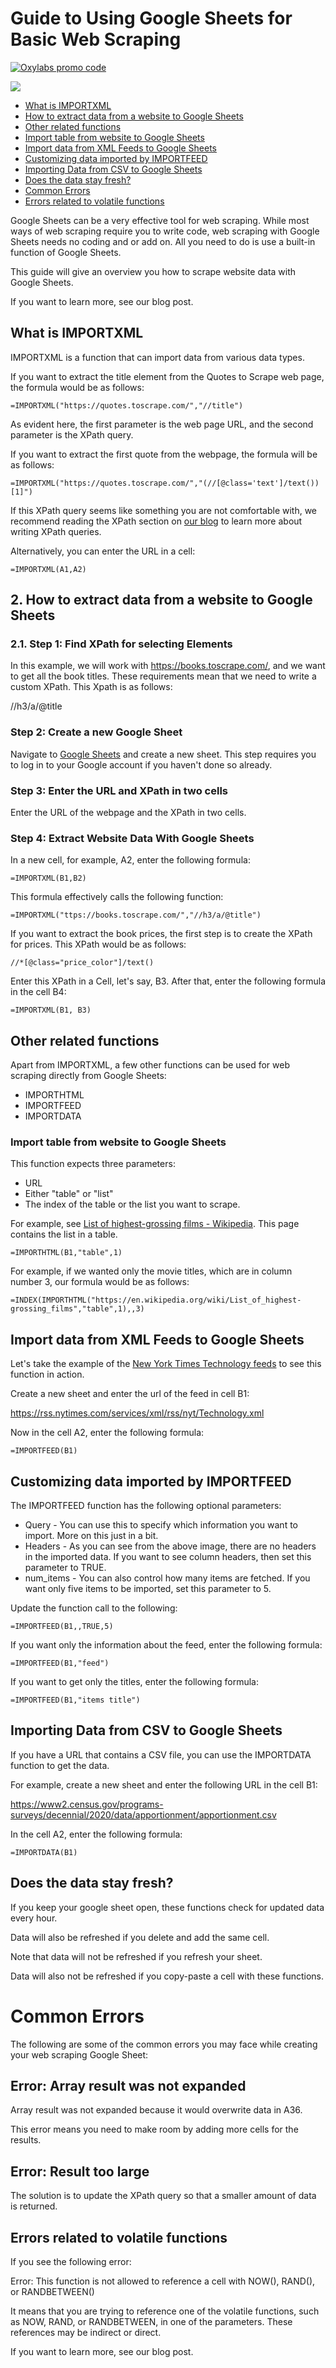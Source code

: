# Guide to Using Google Sheets for Basic Web Scraping

[![Oxylabs promo code](https://user-images.githubusercontent.com/129506779/250792357-8289e25e-9c36-4dc0-a5e2-2706db797bb5.png)](https://oxylabs.go2cloud.org/aff_c?offer_id=7&aff_id=877&url_id=112)


[![](https://dcbadge.vercel.app/api/server/eWsVUJrnG5)](https://discord.gg/GbxmdGhZjq)

* [What is IMPORTXML](#WhatisIMPORTXML)
* [How to extract data from a website to Google Sheets](#HowtoextractdatafromawebsitetoGoogleSheets)  
* [Other related functions](#Otherrelatedfunctions)
* [Import table from website to Google Sheets](#ImporttablefromwebsitetoGoogleSheets)
* [Import data from XML Feeds to Google Sheets](#ImportdatafromXMLFeedstoGoogleSheets)
* [Customizing data imported by IMPORTFEED](#CustomizingdataimportedbyIMPORTFEED)
* [Importing Data from CSV to Google Sheets](#ImportingDatafromCSVtoGoogleSheets)
* [Does the data stay fresh?](#Doesthedatastayfresh)
* [Common Errors](#common-errors)
* [Errors related to volatile functions](#Errorsrelatedtovolatilefunctions)


Google Sheets can be a very effective tool for web scraping. While most ways of web scraping require you to write code, web scraping with Google Sheets needs no coding and or add on. All you need to do is use a built-in function of Google Sheets.

This guide will give an overview you how to scrape website data with Google Sheets. 

If you want to learn more, see our blog post.

##  <a name='WhatisIMPORTXML'></a>What is IMPORTXML

IMPORTXML is a function that can import data from various data types. 

If you want to extract the title element from the Quotes to Scrape web page, the formula would be as follows:

```
=IMPORTXML("https://quotes.toscrape.com/","//title")
```

As evident here, the first parameter is the web page URL, and the second parameter is the XPath query.

If you want to extract the first quote from the webpage, the formula will be as follows:

```
=IMPORTXML("https://quotes.toscrape.com/","(//[@class='text']/text())[1]")
```



If this XPath query seems like something you are not comfortable with, we recommend reading the XPath section on [our blog](https://oxylabs.io/blog/xpath-vs-css) to learn more about writing XPath queries. 

Alternatively, you can enter the URL in a cell:

```
=IMPORTXML(A1,A2)
```

##  2. <a name='HowtoextractdatafromawebsitetoGoogleSheets'></a>How to extract data from a website to Google Sheets

###  2.1. <a name='Step1:FindXPathforselectingElements'></a>Step 1: Find XPath for selecting Elements

In this example, we will work with https://books.toscrape.com/, and we want to get all the book titles. These requirements mean that we need to write a custom XPath. This Xpath is as follows:

//h3/a/@title

###  <a name='Step2:CreateanewGoogleSheet'></a>Step 2: Create a new Google Sheet

Navigate to [Google Sheets](https://docs.google.com/spreadsheets/u/0/) and create a new sheet. This step requires you to log in to your Google account if you haven't done so already.

###  <a name='Step3:EntertheURLandXPathintwocells'></a>Step 3: Enter the URL and XPath in two cells

Enter the URL of the webpage and the XPath in two cells.

###  <a name='Step4:ExtractWebsiteDataWithGoogleSheets'></a>Step 4: Extract Website Data With Google Sheets

In a new cell, for example, A2, enter the following formula:

```
=IMPORTXML(B1,B2)
```

This formula effectively calls the following function:

```
=IMPORTXML("ttps://books.toscrape.com/","//h3/a/@title")
```



If you want to extract the book prices, the first step is to create the XPath for prices. This XPath would be as follows:

```
//*[@class="price_color"]/text()
```



Enter this XPath in a Cell, let's say, B3. After that, enter the following formula in the cell B4:

```
=IMPORTXML(B1, B3)
```



##  <a name='Otherrelatedfunctions'></a>Other related functions

Apart from IMPORTXML, a few other functions can be used for web scraping directly from Google Sheets:

- IMPORTHTML
- IMPORTFEED
- IMPORTDATA



### <a name='ImporttablefromwebsitetoGoogleSheets'></a>Import table from website to Google Sheets

This function expects three parameters:

- URL
- Either "table" or "list"
- The index of the table or the list you want to scrape.

For example, see [List of highest-grossing films - Wikipedia](https://en.wikipedia.org/wiki/List_of_highest-grossing_films). This page contains the list in a table.

```
=IMPORTHTML(B1,"table",1)
```

For example, if we wanted only the movie titles, which are in column number 3, our formula would be as follows:

```
=INDEX(IMPORTHTML("https://en.wikipedia.org/wiki/List_of_highest-grossing_films","table",1),,3)
```

##  <a name='ImportdatafromXMLFeedstoGoogleSheets'></a>Import data from XML Feeds to Google Sheets

Let's take the example of the [New York Times Technology feeds](https://rss.nytimes.com/services/xml/rss/nyt/Technology.xml) to see this function in action. 

Create a new sheet and enter the url of the feed in cell B1:

https://rss.nytimes.com/services/xml/rss/nyt/Technology.xml

Now in the cell A2, enter the following formula:

```
=IMPORTFEED(B1)
```



##  <a name='CustomizingdataimportedbyIMPORTFEED'></a>Customizing data imported by IMPORTFEED

The IMPORTFEED function has the following optional parameters:

- Query - You can use this to specify which information you want to import. More on this just in a bit.
- Headers - As you can see from the above image, there are no headers in the imported data. If you want to see column headers, then set this parameter to TRUE.
- num_items - You can also control how many items are fetched. If you want only five items to be imported, set this parameter to 5.

Update the function call to the following:

```
=IMPORTFEED(B1,,TRUE,5)
```

If you want only the information about the feed, enter the following formula:

```
=IMPORTFEED(B1,"feed")
```



If you want to get only the titles, enter the following formula:

```
=IMPORTFEED(B1,"items title")
```



##  <a name='ImportingDatafromCSVtoGoogleSheets'></a>Importing Data from CSV to Google Sheets

If you have a URL that contains a CSV file, you can use the IMPORTDATA function to get the data.

For example, create a new sheet and enter the following URL in the cell B1:

https://www2.census.gov/programs-surveys/decennial/2020/data/apportionment/apportionment.csv

In the cell A2, enter the following formula:

```
=IMPORTDATA(B1)
```



## <a name='Doesthedatastayfresh'></a>Does the data stay fresh?

If you keep your google sheet open, these functions check for updated data every hour.

Data will also be refreshed if you delete and add the same cell.

Note that data will not be refreshed if you refresh your sheet.

Data will also not be refreshed if you copy-paste a cell with these functions.

# Common Errors

The following are some of the common errors you may face while creating your web scraping Google Sheet:

##  <a name='Error:Arrayresultwasnotexpanded'></a>Error: Array result was not expanded

Array result was not expanded because it would overwrite data in A36.

This error means you need to make room by adding more cells for the results.

##  <a name='Error:Resulttoolarge'></a>Error: Result too large

The solution is to update the XPath query so that a smaller amount of data is returned. 

##  <a name='Errorsrelatedtovolatilefunctions'></a>Errors related to volatile functions

If you see the following error:

Error: This function is not allowed to reference a cell with NOW(), RAND(), or RANDBETWEEN()

It means that you are trying to reference one of the volatile functions, such as NOW, RAND, or RANDBETWEEN, in one of the parameters. These references may be indirect or direct.



If you want to learn more, see our blog post.
